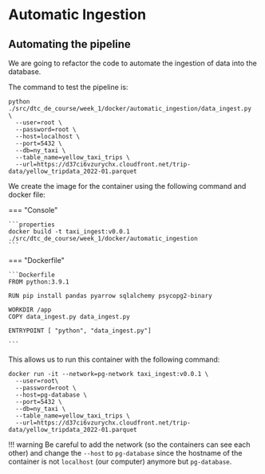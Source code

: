 # Automatic Ingestion

## Automating the pipeline

We are going to refactor the code to automate the ingestion of data into the database.

The command to test the pipeline is:
```properties
python ./src/dtc_de_course/week_1/docker/automatic_ingestion/data_ingest.py  \
  --user=root \
  --password=root \
  --host=localhost \
  --port=5432 \
  --db=ny_taxi \
  --table_name=yellow_taxi_trips \
  --url=https://d37ci6vzurychx.cloudfront.net/trip-data/yellow_tripdata_2022-01.parquet
```

We create the image for the container using the following command and docker file:

=== "Console"

    ```properties
    docker build -t taxi_ingest:v0.0.1 ./src/dtc_de_course/week_1/docker/automatic_ingestion
    ```

=== "Dockerfile"

    ```Dockerfile
    FROM python:3.9.1

    RUN pip install pandas pyarrow sqlalchemy psycopg2-binary

    WORKDIR /app
    COPY data_ingest.py data_ingest.py

    ENTRYPOINT [ "python", "data_ingest.py"]

    ```

This allows us to run this container with the following command:

```properties hl_lines="1 4"
docker run -it --network=pg-network taxi_ingest:v0.0.1 \
  --user=root\
  --password=root \
  --host=pg-database \
  --port=5432 \
  --db=ny_taxi \
  --table_name=yellow_taxi_trips \
  --url=https://d37ci6vzurychx.cloudfront.net/trip-data/yellow_tripdata_2022-01.parquet
```

!!! warning
    Be careful to add the network (so the containers can see each other) and change the `--host` to `pg-database` since the hostname of the container is not `localhost` (our computer) anymore but `pg-database`.
